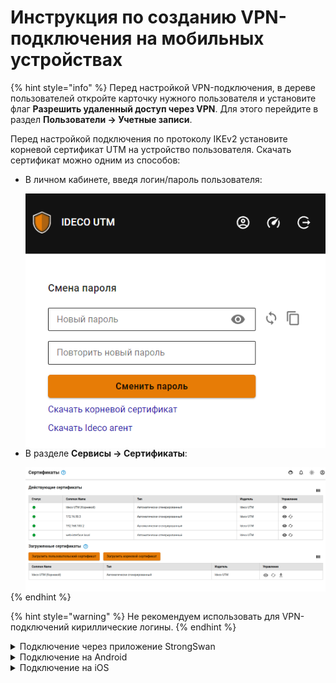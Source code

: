 # Инструкция по созданию VPN-подключения на мобильных устройствах

{% hint style="info" %}
Перед настройкой VPN-подключения, в дереве пользователей откройте карточку нужного пользователя и установите флаг **Разрешить удаленный доступ через VPN**. Для этого перейдите в раздел **Пользователи -> Учетные записи**.

Перед настройкой подключения по протоколу IKEv2 установите корневой сертификат UTM на устройство пользователя. Скачать сертификат можно одним из способов:

*   В личном кабинете, введя логин/пароль пользователя:

    <img align="left" src="../../../.gitbook/assets/ubuntu16.png" alt="" data-size="original">
    
*   В разделе **Сервисы -> Сертификаты**:

    <img align="left" src="../../../.gitbook/assets/certificates2.png" alt="" data-size="original">
{% endhint %}

{% hint style="warning" %}
Не рекомендуем использовать для VPN-подключений кириллические логины.
{% endhint %}

<details>

<summary>Подключение через приложение StrongSwan</summary>

1\. Нажмите **Добавить VPN профиль**:

<img src="../../../.gitbook/assets/strongswan2.png" alt="" data-size="original">

2\. Заполните поля:

* Сервер - домен, указанный в Ideco UTM в разделе **Пользователи -> VPN-подключение -> Основное -> Подключение по IKEv2/IPsec**;
* VPN тип - IKEv2 EAP (Логин/Пароль);
* Логин - имя пользователя, которому разрешено подключение по VPN;
* Пароль - пароль пользователя.

<img src="../../../.gitbook/assets/strongswan1.png" alt="" data-size="original">

3\. Нажмите **Сохранить** и кликните по созданному подключению:

<img src="../../../.gitbook/assets/strongswan.png" alt="" data-size="original">

</details>

<details>

<summary>Подключение на Android</summary>

1\. Перейдите в **VPN** в раздел **Настройки -> Подключения -> Другие настройки**. При необходимости воспользуйтесь строкой поиска по настройкам.

2\. Выберите тип подключения и заполните следующие поля:

**Для PPTP:**

* Имя - имя подключения;
* Адрес сервера - адрес VPN-сервера;
* Имя пользователя - имя пользователя, которому разрешено подключение по VPN;
* Пароль - пароль пользователя.

<img src="../../../.gitbook/assets/android.png" alt="" data-size="original">

**Для IKEv2/IPsec MSCHAPv2:**

* Имя - имя подключения;
* Адрес сервера - адрес VPN-сервера;
* Идентификатор IPsec - укажите логин пользователя;
* Сертификат сервера - Принято от сервера;
* Сертификат ЦС IPsec - Не проверять сервер;
* Имя пользователя - имя пользователя, которому разрешено подключение по VPN;
* Пароль - пароль пользователя.

<img src="../../../.gitbook/assets/android2.png" alt="" data-size="original">

**Для L2TP/IPsec PSK:**

* Имя - имя подключения;
* Адрес сервера - адрес VPN-сервера;
* Общий ключ IPsec - значение строки **PSK** в разделе **Пользователи -> VPN-подключение -> Основное -> Подключение по L2TP/IPsec**.

<img src="../../../.gitbook/assets/android1.png" alt="" data-size="original">

4\. Нажмите **Сохранить** и активируйте подключение.

</details>

<details>

<summary>Подключение на iOS</summary>

1\. Перейдите в раздел **Настройки -> Основные -> VPN**:

<img src="../../../.gitbook/assets/vpn-iphone.png" alt="" data-size="original">

2\. Нажмите **Добавить конфигурацию VPN**:

<img src="../../../.gitbook/assets/vpn-iphone1.png" alt="" data-size="original">

3\. Выберите **Тип** подключения и заполните соответствующие поля:

**Для PPTP:**

Начиная с версии iOS 10 компания Apple убрала поддержку протокола PPTP.

* Описание - название соединения;
* Сервер - адрес VPN-сервера;
* Учетная запись - имя пользователя, которому разрешено подключение по VPN;
* Пароль - пароль пользователя.

<img src="../../../.gitbook/assets/vpn-iphone4.png" alt="" data-size="original">

**Для L2TP:**

* Описание - название соединения;
* Сервер - адрес VPN-сервера;
* Учетная запись - имя пользователя, которому разрешено подключение по VPN;
* Пароль - пароль пользователя;
* Общий ключ - значение строки **PSK** в разделе **Пользователи -> VPN-подключение -> Основное -> Подключение по L2TP/IPsec**.

<img src="../../../.gitbook/assets/vpn-iphone2.png" alt="" data-size="original">

**Для IKEv2:**

* Описание - название соединения;
* Сервер - адрес VPN-сервера;
* Удаленный ID - адрес VPN-сервера;
* Имя пользователя - имя пользователя, которому разрешено подключение по VPN;
* Пароль - пароль пользователя.

<img src="../../../.gitbook/assets/vpn-iphone3.png" alt="" data-size="original">

4\. Нажмите **Готово**;

5\. Для подключения перевести переключатель **Статус** вправо:

<img src="../../../.gitbook/assets/vpn-iphone5.png" alt="" data-size="original">

</details>
